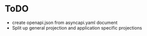 # ToDO
* create openapi.json from asyncapi.yaml document
* Split up general projection and application specific projections